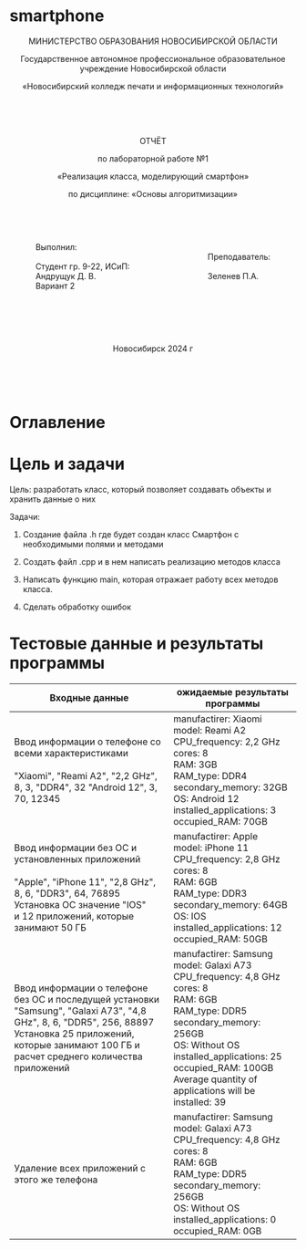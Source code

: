 # smartphone
<div align="center">

МИНИСТЕРСТВО ОБРАЗОВАНИЯ НОВОСИБИРСКОЙ ОБЛАСТИ

Государственное автономное профессиональное образовательное учреждение Новосибирской области

«Новосибирский колледж печати и информационных технологий»

<br> <br> <br>

ОТЧЁТ

по лабораторной работе №1

«Реализация класса, моделирующий смартфон»

по дисциплине: «Основы алгоритмизации»

<br> <br>


</div>

<div style="display: flex; justify-content:space-between; align-items: center">

<p>

Выполнил: <br> <br>
Студент гр. 9-22, ИСиП: <br>
Андрущук Д. В.	<br>
Вариант 2

</p>

<p>

Преподаватель: <br> <br>
Зеленев П.А. <br>

</p>

</div>

<br> <br> <br>


<p align="center">Новосибирск 2024 г</p>

<br> <br> <br>

# Оглавление



# Цель и задачи

Цель: разработать класс, который позволяет создавать объекты и хранить данные о них

Задачи:

1. Создание файла .h где будет создан класс Смартфон с необходимыми полями и методами

2. Создать файл .cpp и в нем написать реализацию методов класса

3. Написать функцию main, которая отражает работу всех методов класса.

4. Сделать обработку ошибок

# Тестовые данные и результаты программы

| Входные данные | ожидаемые результаты программы |
|----------------|---------------------------------|
| Ввод информации о телефоне со всеми характеристиками <br> <br> "Xiaomi", "Reami A2", "2,2 GHz", 8, 3, "DDR4", 32 "Android 12", 3, 70, 12345 |  manufactirer:  Xiaomi <br> model: Reami A2 <br> CPU_frequency: 2,2 GHz <br> cores: 8 <br> RAM:   3GB <br> RAM_type:  DDR4 <br> secondary_memory:  32GB  <br> OS:    Android 12 <br> installed_applications:    3 <br> occupied_RAM:  70GB   |
| Ввод информации без ОС и установленных приложений <br> <br>"Apple", "iPhone 11", "2,8 GHz", 8, 6, "DDR3", 64, 76895 <br> Установка ОС значение "IOS" <br>и 12 приложений, которые занимают 50 ГБ | manufactirer:  Apple <br> model: iPhone 11 <br> CPU_frequency: 2,8 GHz<br> cores: 8<br> RAM:   6GB<br> RAM_type:  DDR3<br> secondary_memory:  64GB<br> OS:    IOS<br> installed_applications:    12  <br>    occupied_RAM:  50GB |
| Ввод информации о телефоне без ОС и последущей установки <br> "Samsung", "Galaxi A73", "4,8 GHz", 8, 6, "DDR5", 256, 88897 <br> Установка 25 приложений, которые занимают 100 ГБ и расчет среднего количества приложений | manufactirer:  Samsung <br> model: Galaxi A73 <br>CPU_frequency: 4,8 GHz <br>cores: 8 <br>RAM:   6GB <br>RAM_type:  DDR5 <br>secondary_memory:  256GB <br> OS:    Without OS <br>installed_applications:    25   <br>   occupied_RAM:  100GB <br> Average quantity of applications will be installed:    39 |
| Удаление всех приложений с этого же телефона | manufactirer:  Samsung <br> model: Galaxi A73 <br> CPU_frequency: 4,8 GHz <br> cores: 8 <br> RAM:   6GB <br> RAM_type:  DDR5 <br> secondary_memory:  256GB <br> OS:    Without OS <br> installed_applications:    0 <br> occupied_RAM:  0GB <br>

 

